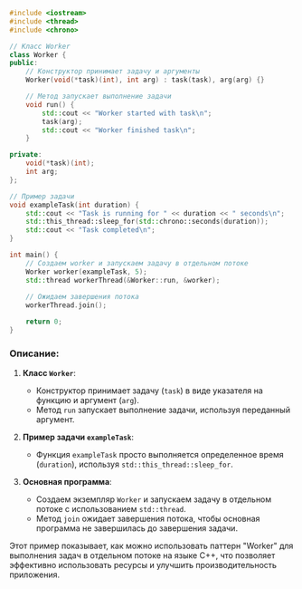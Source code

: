 ```cpp
#include <iostream>
#include <thread>
#include <chrono>

// Класс Worker
class Worker {
public:
    // Конструктор принимает задачу и аргументы
    Worker(void(*task)(int), int arg) : task(task), arg(arg) {}

    // Метод запускает выполнение задачи
    void run() {
        std::cout << "Worker started with task\n";
        task(arg);
        std::cout << "Worker finished task\n";
    }

private:
    void(*task)(int);
    int arg;
};

// Пример задачи
void exampleTask(int duration) {
    std::cout << "Task is running for " << duration << " seconds\n";
    std::this_thread::sleep_for(std::chrono::seconds(duration));
    std::cout << "Task completed\n";
}

int main() {
    // Создаем worker и запускаем задачу в отдельном потоке
    Worker worker(exampleTask, 5);
    std::thread workerThread(&Worker::run, &worker);
    
    // Ожидаем завершения потока
    workerThread.join();

    return 0;
}
```

### Описание:

1. **Класс `Worker`**:
   - Конструктор принимает задачу (`task`) в виде указателя на функцию и аргумент (`arg`).
   - Метод `run` запускает выполнение задачи, используя переданный аргумент.

2. **Пример задачи `exampleTask`**:
   - Функция `exampleTask` просто выполняется определенное время (`duration`), используя `std::this_thread::sleep_for`.

3. **Основная программа**:
   - Создаем экземпляр `Worker` и запускаем задачу в отдельном потоке с использованием `std::thread`.
   - Метод `join` ожидает завершения потока, чтобы основная программа не завершилась до завершения задачи.

Этот пример показывает, как можно использовать паттерн "Worker" для выполнения задач в отдельном потоке на языке C++, что позволяет эффективно использовать ресурсы и улучшить производительность приложения.